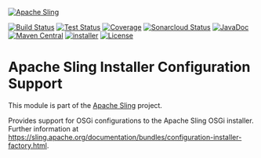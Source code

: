 [![Apache Sling](https://sling.apache.org/res/logos/sling.png)](https://sling.apache.org)

&#32;[![Build Status](https://ci-builds.apache.org/job/Sling/job/modules/job/sling-org-apache-sling-installer-factory-configuration/job/master/badge/icon)](https://ci-builds.apache.org/job/Sling/job/modules/job/sling-org-apache-sling-installer-factory-configuration/job/master/)&#32;[![Test Status](https://img.shields.io/jenkins/tests.svg?jobUrl=https://ci-builds.apache.org/job/Sling/job/modules/job/sling-org-apache-sling-installer-factory-configuration/job/master/)](https://ci-builds.apache.org/job/Sling/job/modules/job/sling-org-apache-sling-installer-factory-configuration/job/master/test/?width=800&height=600)&#32;[![Coverage](https://sonarcloud.io/api/project_badges/measure?project=apache_sling-org-apache-sling-installer-factory-configuration&metric=coverage)](https://sonarcloud.io/dashboard?id=apache_sling-org-apache-sling-installer-factory-configuration)&#32;[![Sonarcloud Status](https://sonarcloud.io/api/project_badges/measure?project=apache_sling-org-apache-sling-installer-factory-configuration&metric=alert_status)](https://sonarcloud.io/dashboard?id=apache_sling-org-apache-sling-installer-factory-configuration)&#32;[![JavaDoc](https://www.javadoc.io/badge/org.apache.sling/org.apache.sling.installer.factory.configuration.svg)](https://www.javadoc.io/doc/org.apache.sling/org.apache.sling.installer.factory.configuration)&#32;[![Maven Central](https://maven-badges.herokuapp.com/maven-central/org.apache.sling/org.apache.sling.installer.factory.configuration/badge.svg)](https://search.maven.org/#search%7Cga%7C1%7Cg%3A%22org.apache.sling%22%20a%3A%22org.apache.sling.installer.factory.configuration%22)&#32;[![installer](https://sling.apache.org/badges/group-installer.svg)](https://github.com/apache/sling-aggregator/blob/master/docs/groups/installer.md) [![License](https://img.shields.io/badge/License-Apache%202.0-blue.svg)](https://www.apache.org/licenses/LICENSE-2.0)

# Apache Sling Installer Configuration Support

This module is part of the [Apache Sling](https://sling.apache.org) project.

Provides support for OSGi configurations to the Apache Sling OSGi installer. Further information at <https://sling.apache.org/documentation/bundles/configuration-installer-factory.html>.
